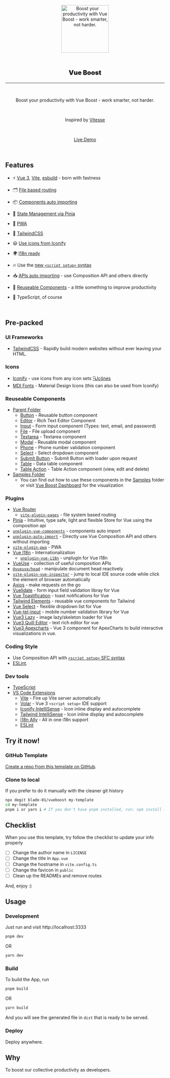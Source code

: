 <p align='center'>
  <img src='https://res.cloudinary.com/bladencove/image/upload/v1673218739/RC/vueboost_dhrmmb.svg' alt='Boost your productivity with Vue Boost - work smarter, not harder.' width='150'/>
</p>
<br/>
<p align='center' style="font-size:20px;font-weight:900;">Vue Boost</p>

<hr/>

<br/>

<p align='center'>
Boost your productivity with Vue Boost - work smarter, not harder.
</p>

<br>

<p align='center'>
Inspired by <a href="https://github.com/antfu/vitesse">Vitesse</a>
</p>

<br>

<p align='center'>
<a href="https://vueboost.vercel.app/">Live Demo</a>
</p>

<br>

## Features

- ⚡️ [Vue 3](https://github.com/vuejs/core), [Vite](https://github.com/vitejs/vite), [esbuild](https://github.com/evanw/esbuild) - born with fastness

- 🗂 [File based routing](./src/pages)

- 📦 [Components auto importing](./src/components)

- 🍍 [State Management via Pinia](https://pinia.vuejs.org/)

- 📲 [PWA](https://github.com/antfu/vite-plugin-pwa)

- 🎨 [TailwindCSS](https://tailwindcss.com/)

- 😃 [Use icons from Iconify](https://iconify.design)

- 🌍 [I18n ready](./locales)

- 🔥 Use the [new `<script setup>` syntax](https://github.com/vuejs/rfcs/pull/227)

- 📥 [APIs auto importing](https://github.com/antfu/unplugin-auto-import) - use Composition API and others directly

- 🧩 [Reuseable Components](#reuseable-components) - a little something to improve productivity

- 🦾 TypeScript, of course

<br>

## Pre-packed

### UI Frameworks

- [TailwindCSS](https://tailwindcss.com/) - Rapidly build modern websites without ever leaving your HTML.

### Icons

- [Iconify](https://iconify.design) - use icons from any icon sets [🔍Icônes](https://icones.js.org)
- [MDI Fonts](https://materialdesignicons.com/) - Material Design Icons (this can also be used from Iconify)

### Reuseable Components

- [Parent Folder](/src/components/reusables/)
  - [Button](/src/components/reusables/BaseButton.vue) - Reusable button component
  - [Editor](/src/components/reusables/BaseEditor.vue) - Rich Text Editor Component
  - [Input](/src/components/reusables/BaseInput.vue) - Form input component (Types: text, email, and password)
  - [File](/src/components/reusables/BaseFile.vue) - File upload component
  - [Textarea](/src/components/reusables/BaseTextarea.vue) - Textarea component
  - [Modal](/src/components/reusables/BaseFile.vue) - Reusable modal component
  - [Phone](/src/components/reusables/BasePhone.vue) - Phone number validation component
  - [Select](/src/components/reusables/BaseSelect.vue) - Select dropdown component
  - [Submit Button](/src/components/reusables/BaseSubmitButton.vue) - Submit Button with loader upon request
  - [Table](/src/components/reusables/BaseTable.vue) - Data table component
  - [Table Action](/src/components/reusables/BaseTableAction.vue) - Table Action component (view, edit and delete)
- [Samples Folder](/src/components/samples/)
  - You can find out how to use these components in the [Samples](/src/components/samples/) folder or visit [Vue Boost Dashboard](https://vueboost.vercel.app/dashboard) for the visualization

### Plugins

- [Vue Router](https://github.com/vuejs/router)
  - [`vite-plugin-pages`](https://github.com/hannoeru/vite-plugin-pages) - file system based routing
- [Pinia](https://pinia.vuejs.org) - Intuitive, type safe, light and flexible Store for Vue using the composition api
- [`unplugin-vue-components`](https://github.com/antfu/unplugin-vue-components) - components auto import
- [`unplugin-auto-import`](https://github.com/antfu/unplugin-auto-import) - Directly use Vue Composition API and others without importing
- [`vite-plugin-pwa`](https://github.com/antfu/vite-plugin-pwa) - PWA
- [Vue I18n](https://github.com/intlify/vue-i18n-next) - Internationalization
  - [`unplugin-vue-i18n`](https://github.com/intlify/bundle-tools/tree/main/packages/unplugin-vue-i18n) - unplugin for Vue I18n
- [VueUse](https://github.com/antfu/vueuse) - collection of useful composition APIs
- [`@vueuse/head`](https://github.com/vueuse/head) - manipulate document head reactively
- [`vite-plugin-vue-inspector`](https://github.com/webfansplz/vite-plugin-vue-inspector) - jump to local IDE source code while click the element of browser automatically
- [Axios](https://axios-http.com/docs/intro) - make requests on the go
- [Vuelidate](https://vuelidate-next.netlify.app/) - form input field validation libray for Vue
- [Vue Toastification](https://github.com/Maronato/vue-toastification) - toast notifications for Vue
- [Tailwind Elements](https://tailwind-elements.com/) - reusable vue components for Tailwind
- [Vue Select](https://vue-select.org/) - flexible dropdown list for Vue
- [Vue-tel-input](https://vue-tel-input.iamstevendao.com/) - mobile number validation library for Vue
- [Vue3 Lazy](https://github.com/liangyuanchai/vue3-plugin-lazy) - image lazy/skeleton loader for Vue
- [Vue3 Quill Editor](https://vueup.github.io/vue-quill/) - text rich editor for vue
- [Vue3 Apexcharts](https://github.com/apexcharts/vue3-apexcharts) - Vue 3 component for ApexCharts to build interactive visualizations in vue.

### Coding Style

- Use Composition API with [`<script setup>` SFC syntax](https://github.com/vuejs/rfcs/pull/227)
- [ESLint](https://eslint.org/).

### Dev tools

- [TypeScript](https://www.typescriptlang.org/)
- [VS Code Extensions](./.vscode/extensions.json)
  - [Vite](https://marketplace.visualstudio.com/items?itemName=antfu.vite) - Fire up Vite server automatically
  - [Volar](https://marketplace.visualstudio.com/items?itemName=Vue.volar) - Vue 3 `<script setup>` IDE support
  - [Iconify IntelliSense](https://marketplace.visualstudio.com/items?itemName=antfu.iconify) - Icon inline display and autocomplete
  - [Tailwind IntelliSense](https://marketplace.visualstudio.com/items?itemName=bradlc.vscode-tailwindcss) - Icon inline display and autocomplete
  - [i18n Ally](https://marketplace.visualstudio.com/items?itemName=lokalise.i18n-ally) - All in one i18n support
  - [ESLint](https://marketplace.visualstudio.com/items?itemName=dbaeumer.vscode-eslint)

## Try it now!

### GitHub Template

[Create a repo from this template on GitHub](https://github.com/blade-01/vueboost/generate).

### Clone to local

If you prefer to do it manually with the cleaner git history

```bash
npx degit blade-01/vueboost my-template
cd my-template
pnpm i or yarn i # If you don't have pnpm installed, run: npm install -g pnpm
```

## Checklist

When you use this template, try follow the checklist to update your info properly

- [ ] Change the author name in `LICENSE`
- [ ] Change the title in `App.vue`
- [ ] Change the hostname in `vite.config.ts`
- [ ] Change the favicon in `public`
- [ ] Clean up the READMEs and remove routes

And, enjoy :)

## Usage

### Development

Just run and visit http://localhost:3333

```bash
pnpm dev
```

OR

```bash
yarn dev
```

### Build

To build the App, run

```bash
pnpm build
```

OR

```bash
yarn build
```

And you will see the generated file in `dist` that is ready to be served.

### Deploy

Deploy anywhere.

## Why

To boost our collective productivity as developers.
